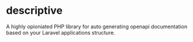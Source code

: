 # descriptive
A highly opioniated PHP library for auto generating openapi documentation based on your Laravel applications structure.
